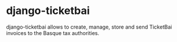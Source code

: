 # django-ticketbai

django-ticketbai allows to create, manage, store and send TicketBai invoices to the Basque tax authorities.
